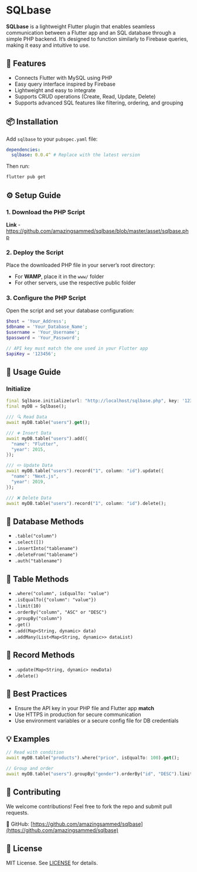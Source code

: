 # SQLbase

**SQLbase** is a lightweight Flutter plugin that enables seamless communication between a Flutter app and an SQL database through a simple PHP backend. It’s designed to function similarly to Firebase queries, making it easy and intuitive to use.



## 🚀 Features

- Connects Flutter with MySQL using PHP
- Easy query interface inspired by Firebase
- Lightweight and easy to integrate
- Supports CRUD operations (Create, Read, Update, Delete)
- Supports advanced SQL features like filtering, ordering, and grouping



## 📦 Installation

Add `sqlbase` to your `pubspec.yaml` file:

```yaml
dependencies:
  sqlbase: 0.0.4^ # Replace with the latest version
```

Then run:

```bash
flutter pub get
```



## ⚙️ Setup Guide

### 1. Download the PHP Script
**Link**  - https://github.com/amazingsammed/sqlbase/blob/master/asset/sqlbase.php


### 2. Deploy the Script

Place the downloaded PHP file in your server’s root directory:

- For **WAMP**, place it in the `www/` folder
- For other servers, use the respective public folder

### 3. Configure the PHP Script

Open the script and set your database configuration:

```php
$host = 'Your_Address';
$dbname = 'Your_Database_Name';
$username = 'Your_Username';
$password = 'Your_Password';

// API key must match the one used in your Flutter app
$apiKey = '123456';
```

## 📘 Usage Guide

### Initialize

```dart
final Sqlbase.initialize(url: "http://localhost/sqlbase.php", key: '123456');
final myDB = Sqlbase();

/// 🔍 Read Data
await myDB.table("users").get();

/// ➕ Insert Data
await myDB.table("users").add({
  "name": "Flutter",
  "year": 2015,
});

/// ✏️ Update Data
await myDB.table("users").record("1", column: "id").update({
  "name": "Next.js",
  "year": 2019,
});

/// ❌ Delete Data
await myDB.table("users").record("1", column: "id").delete();

```





## 🧰 Database Methods

- `.table("column")`
- `.select([])`
- `.insertInto("tablename")`
- `.deleteFrom("tablename")`
- `.auth("tablename")`




## 🧰 Table Methods

- `.where("column", isEqualTo: "value")`
- `.isEqualTo({"column": "value"})`
- `.limit(10)`
- `.orderBy("column", "ASC" or "DESC")`
- `.groupBy("column")`
- `.get()`
- `.add(Map<String, dynamic> data)`
- `.addMany(List<Map<String, dynamic>> dataList)`

## 🧾 Record Methods

- `.update(Map<String, dynamic> newData)`
- `.delete()`



## 📌 Best Practices

- Ensure the API key in your PHP file and Flutter app **match**
- Use HTTPS in production for secure communication
- Use environment variables or a secure config file for DB credentials



## 💡 Examples

```dart
// Read with condition
await myDB.table("products").where("price", isEqualTo: 100).get();

// Group and order
await myDB.table("users").groupBy("gender").orderBy("id", "DESC").limit(5).get();
```



## 🤝 Contributing

We welcome contributions! Feel free to fork the repo and submit pull requests.

🔗 GitHub: [https://github.com/amazingsammed/sqlbase](https://github.com/amazingsammed/sqlbase)



## 📄 License

MIT License. See [LICENSE](LICENSE) for details.

